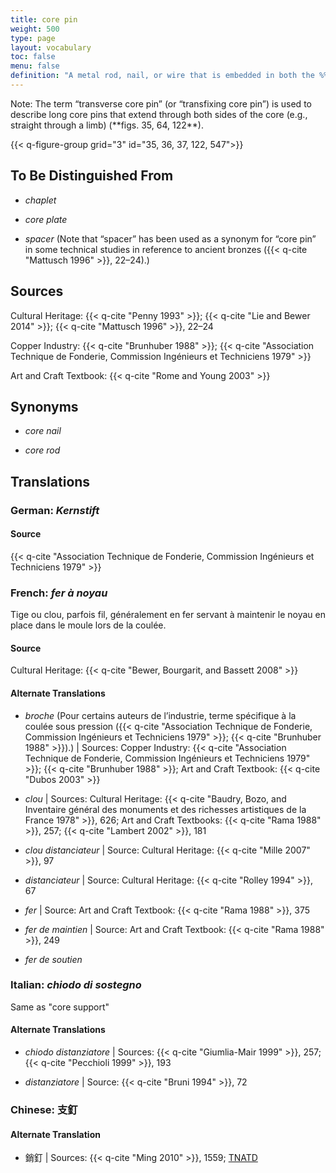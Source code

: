 ```yaml
---
title: core pin
weight: 500
type: page
layout: vocabulary
toc: false
menu: false
definition: "A metal rod, nail, or wire that is embedded in both the %%core%% and the outer mold and serves to secure the core in place during the pour. Core pins have traditionally been made of copper alloys, iron, or steel, and today are generally made of stainless steel."
---
```


<div class="backmatter">
Note: The term “transverse core pin” (or “transfixing core pin”) is used to describe long core pins that extend through both sides of the core (e.g., straight through a limb) (**figs. 35, 64, 122**).
</div>

{{< q-figure-group grid="3" id="35, 36, 37, 122, 547">}}

## To Be Distinguished From

- *chaplet*

- *core plate*

- *spacer* (Note that “spacer” has been used as a synonym for “core pin” in some technical studies in reference to ancient bronzes ({{< q-cite "Mattusch 1996" >}}, 22–24).)

## Sources

Cultural Heritage: {{< q-cite "Penny 1993" >}}; {{< q-cite "Lie and Bewer 2014" >}}; {{< q-cite "Mattusch 1996" >}}, 22–24

Copper Industry: {{< q-cite "Brunhuber 1988" >}}; {{< q-cite "Association Technique de Fonderie, Commission Ingénieurs et Techniciens 1979" >}}

Art and Craft Textbook: {{< q-cite "Rome and Young 2003" >}}

## Synonyms

- *core nail*

- *core rod*

## Translations

<div class="accordion">

### **German**: *Kernstift*

#### Source

{{< q-cite "Association Technique de Fonderie, Commission Ingénieurs et Techniciens 1979" >}}

### **French**: *fer à noyau*

Tige ou clou, parfois fil, généralement en fer servant à maintenir le noyau en place dans le moule lors de la coulée.

#### Source

Cultural Heritage: {{< q-cite "Bewer, Bourgarit, and Bassett 2008" >}}

#### Alternate Translations

- *broche* (Pour certains auteurs de l’industrie, terme spécifique à la coulée sous pression ({{< q-cite "Association Technique de Fonderie, Commission Ingénieurs et Techniciens 1979" >}}; {{< q-cite "Brunhuber 1988" >}}).) | Sources: Copper Industry: {{< q-cite "Association Technique de Fonderie, Commission Ingénieurs et Techniciens 1979" >}}; {{< q-cite "Brunhuber 1988" >}}; Art and Craft Textbook: {{< q-cite "Dubos 2003" >}}

- *clou* | Sources: Cultural Heritage: {{< q-cite "Baudry, Bozo, and Inventaire général des monuments et des richesses artistiques de la France 1978" >}}, 626; Art and Craft Textbooks: {{< q-cite "Rama 1988" >}}, 257; {{< q-cite "Lambert 2002" >}}, 181

- *clou distanciateur* | Source: Cultural Heritage: {{< q-cite "Mille 2007" >}}, 97

- *distanciateur* | Source: Cultural Heritage: {{< q-cite "Rolley 1994" >}}, 67

- *fer* | Source: Art and Craft Textbook: {{< q-cite "Rama 1988" >}}, 375

- *fer de maintien* | Source: Art and Craft Textbook: {{< q-cite "Rama 1988" >}}, 249

- *fer de soutien*

### **Italian**: *chiodo di sostegno*

Same as "core support"

#### Alternate Translations

- *chiodo distanziatore* | Sources: {{< q-cite "Giumlia-Mair 1999" >}}, 257; {{< q-cite "Pecchioli 1999" >}}, 193

- *distanziatore* | Source: {{< q-cite "Bruni 1994" >}}, 72

### **Chinese**: 支釘

#### Alternate Translation

- 銷釘 | Sources: {{< q-cite "Ming 2010" >}}, 1559; [TNATD](https://terms.naer.edu.tw/detail/625481/?index=3)

</div>
